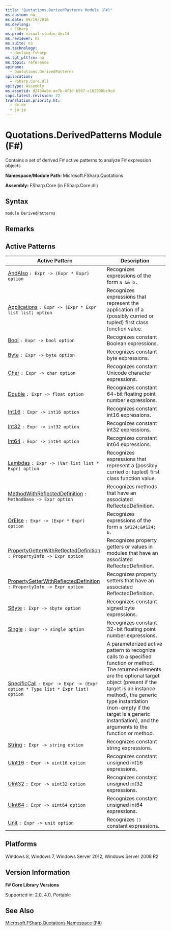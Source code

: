 ```yaml
---
title: "Quotations.DerivedPatterns Module (F#)"
ms.custom: na
ms.date: 09/19/2016
ms.devlang: 
  - FSharp
ms.prod: visual-studio-dev14
ms.reviewer: na
ms.suite: na
ms.technology: 
  - devlang-fsharp
ms.tgt_pltfrm: na
ms.topic: reference
apiname: 
  - Quotations.DerivedPatterns
apilocation: 
  - FSharp.Core.dll
apitype: Assembly
ms.assetid: d2434a6e-ae7b-4f3d-b567-c162938bc9cd
caps.latest.revision: 22
translation.priority.ht: 
  - de-de
  - ja-jp
---
```

# Quotations.DerivedPatterns Module (F#)
Contains a set of derived F# active patterns to analyze F# expression objects  
  
 **Namespace/Module Path:** Microsoft.FSharp.Quotations  
  
 **Assembly:** FSharp.Core (in FSharp.Core.dll)  
  
## Syntax  
  
```  
module DerivedPatterns  
```  
  
## Remarks  
  
## Active Patterns  
  
|Active Pattern|Description|  
|--------------------|-----------------|  
|[AndAlso](../vs140/DerivedPatterns.AndAlso-Active-Pattern--F#-.md)  `: Expr -> (Expr * Expr) option`|Recognizes expressions of the form `a && b.`|  
|[Applications](../vs140/DerivedPatterns.Applications-Active-Pattern--F#-.md)  `: Expr -> (Expr * Expr list list) option`|Recognizes expressions that represent the application of a (possibly curried or tupled) first class function value.|  
|[Bool](../vs140/DerivedPatterns.Bool-Active-Pattern--F#-.md)  `: Expr -> bool option`|Recognizes constant Boolean expressions.|  
|[Byte](../vs140/DerivedPatterns.Byte-Active-Pattern--F#-.md)  `: Expr -> byte option`|Recognizes constant byte expressions.|  
|[Char](../vs140/DerivedPatterns.Char-Active-Pattern--F#-.md)  `: Expr -> char option`|Recognizes constant Unicode character expressions.|  
|[Double](../vs140/DerivedPatterns.Double-Active-Pattern--F#-.md)  `: Expr -> float option`|Recognizes constant 64-bit floating point number expressions.|  
|[Int16](../vs140/DerivedPatterns.Int16-Active-Pattern--F#-.md)  `: Expr -> int16 option`|Recognizes constant int16 expressions.|  
|[Int32](../vs140/DerivedPatterns.Int32-Active-Pattern--F#-.md)  `: Expr -> int32 option`|Recognizes constant int32 expressions.|  
|[Int64](../vs140/DerivedPatterns.Int64-Active-Pattern--F#-.md)  `: Expr -> int64 option`|Recognizes constant int64 expressions.|  
|[Lambdas](../vs140/DerivedPatterns.Lambdas-Active-Pattern--F#-.md)  `: Expr -> (Var list list * Expr) option`|Recognizes expressions that represent a (possibly curried or tupled) first class function value.|  
|[MethodWithReflectedDefinition](../vs140/DerivedPatterns.MethodWithReflectedDefinition-Active-Pattern--F#-.md)  `: MethodBase -> Expr option`|Recognizes methods that have an associated ReflectedDefinition.|  
|[OrElse](../vs140/DerivedPatterns.OrElse-Active-Pattern--F#-.md)  `: Expr -> (Expr * Expr) option`|Recognizes expressions of the form `a &#124;&#124; b.`|  
|[PropertyGetterWithReflectedDefinition](../Topic/DerivedPatterns.PropertyGetterWithReflectedDefinition%20Active%20Pattern%20\(F%23\).md)  `: PropertyInfo -> Expr option`|Recognizes property getters or values in modules that have an associated ReflectedDefinition.|  
|[PropertySetterWithReflectedDefinition](../Topic/DerivedPatterns.PropertySetterWithReflectedDefinition%20Active%20Pattern%20\(F%23\).md)  `: PropertyInfo -> Expr option`|Recognizes property setters that have an associated ReflectedDefinition.|  
|[SByte](../vs140/DerivedPatterns.SByte-Active-Pattern--F#-.md)  `: Expr -> sbyte option`|Recognizes constant signed byte expressions.|  
|[Single](../vs140/DerivedPatterns.Single-Active-Pattern--F#-.md)  `: Expr -> single option`|Recognizes constant 32-bit floating point number expressions.|  
|[SpecificCall](../vs140/DerivedPatterns.SpecificCall-Active-Pattern--F#-.md)  `: Expr -> Expr -> (Expr option * Type list * Expr list) option`|A parameterized active pattern to recognize calls to a specified function or method. The returned elements are the optional target object (present if the target is an instance method), the generic type instantiation (non-empty if the target is a generic instantiation), and the arguments to the function or method.|  
|[String](../vs140/DerivedPatterns.String-Active-Pattern--F#-.md)  `: Expr -> string option`|Recognizes constant string expressions.|  
|[UInt16](../vs140/DerivedPatterns.UInt16-Active-Pattern--F#-.md)  `: Expr -> uint16 option`|Recognizes constant unsigned int16 expressions.|  
|[UInt32](../vs140/DerivedPatterns.UInt32-Active-Pattern--F#-.md)  `: Expr -> uint32 option`|Recognizes constant unsigned int32 expressions.|  
|[UInt64](../vs140/DerivedPatterns.UInt64-Active-Pattern--F#-.md)  `: Expr -> uint64 option`|Recognizes constant unsigned int64 expressions.|  
|[Unit](../vs140/DerivedPatterns.Unit-Active-Pattern--F#-.md)  `: Expr -> unit option`|Recognizes `()` constant expressions.|  
  
## Platforms  
 Windows 8, Windows 7, Windows Server 2012, Windows Server 2008 R2  
  
## Version Information  
 **F# Core Library Versions**  
  
 Supported in: 2.0, 4.0, Portable  
  
## See Also  
 [Microsoft.FSharp.Quotations Namespace (F#)](../Topic/Microsoft.FSharp.Quotations%20Namespace%20\(F%23\).md)